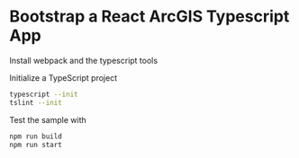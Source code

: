 # Bootstrap a React ArcGIS Typescript App

Install webpack and the typescript tools

Initialize a TypeScript project

```bash
typescript --init
tslint --init
```

Test the sample with

```bash
npm run build
npm run start
```
